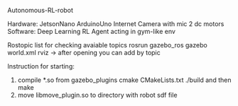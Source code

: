 Autonomous-RL-robot

Hardware:
    JetsonNano
    ArduinoUno
    Internet Camera with mic
    2 dc motors
Software:
    Deep Learning RL Agent acting in gym-like env

Rostopic list for checking avaiable topics
rosrun gazebo_ros gazebo world.xml
rviz -> after opening you can add by topic

Instruction for starting:
1. compile *.so from gazebo_plugins cmake CMakeLists.txt ./build and then make
2. move libmove_plugin.so to directory with robot sdf file
